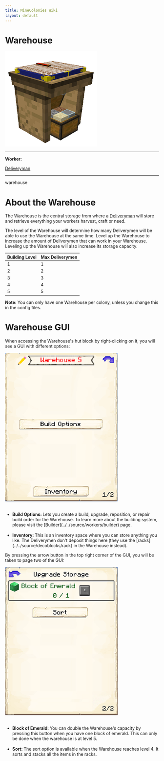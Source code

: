 ```yaml
---
title: MineColonies Wiki
layout: default
---
```

# Warehouse

<div class="infobox box text-center">
    <img src="../../assets/images/buildings/warehouse.png" alt="Warehouse's Hut" />
    <hr />
    <div class="row section-text text-left">
        <div class="col">
        <p><strong>Worker:</strong></p>
        </div>
        <div class="col">
        <p><a href="../workers/deliveryman">Deliveryman</a></p>
        </div>
    </div>
    <hr />
    <recipe>warehouse</recipe>
</div>

# About the Warehouse

The Warehouse is the central storage from where a [Deliveryman](../../source/workers/deliveryman) will store and retrieve everything your workers harvest, craft or need.

The level of the Warehouse will determine how many Deliverymen will be able to use the Warehouse at the same time. Level up the Warehouse to increase the amount of Deliverymen that can work in your Warehouse. Leveling up the Warehouse will also increase its storage capacity.

| Building Level | Max Deliverymen |
| ----- | ----- |
| 1 | 1 |
| 2 | 2 |
| 3 | 3 |
| 4 | 4 |
| 5 | 5 |  


<strong>Note: </strong>You can only have one Warehouse per colony, unless you change this in the config files.

# Warehouse GUI

When accessing the Warehouse's hut block by right-clicking on it, you will see a GUI with different options:  

<div class="row">
  <div class="col-sm-12 col-md">
    <img src="../../assets/images/gui/warehousegui1.png" class="img-fluid mx-auto" alt="Warehouse Hut GUI">
  </div>
  <div class="col-sm-12 col-md">
    <br>
    <ul>
      <li><strong>Build Options: </strong>Lets you create a build, upgrade, reposition, or repair build order for the Warehouse. To learn more about the building system, please visit the [Builder](../../source/workers/builder) page.</li><br>
      <li><strong>Inventory: </strong>This is an inventory space where you can store anything you like. The Deliverymen don't deposit things here (they use the [racks](../../source/decoblocks/rack) in the Warehouse instead).</li>
    </ul>
  </div>
</div>  

By pressing the arrow button in the top right corner of the GUI, you will be taken to page two of the GUI:  

<div class="row">
  <div class="col-sm-12 col-md">
    <img src="../../assets/images/gui/warehousegui2.png" class="img-fluid mx-auto" alt="Warehouse GUI 2">
  </div><br>
  <div class="col-sm-12 col-md">
    <ul>
      <li><strong>Block of Emerald: </strong>You can double the Warehouse's capacity by pressing this button when you have one block of emerald. This can only be done when the warehouse is at level 5.</li><br>
      <li><strong>Sort: </strong>The sort option is available when the Warehouse reaches level 4. It sorts and stacks all the items in the racks.
    
